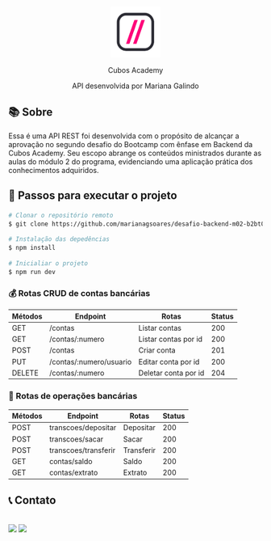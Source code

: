 
<div align=center>    
   <img src="./src//assets/cubos_logo.png" width="100" height="100">
   <p>Cubos Academy</p>
   <p>API desenvolvida por Mariana Galindo</p>
</div>


 ## 📚 Sobre
<p>Essa é uma API REST foi desenvolvida com o propósito de alcançar a aprovação no segundo desafio do Bootcamp com ênfase em Backend da Cubos Academy. Seu escopo abrange os conteúdos ministrados durante as aulas do módulo 2 do programa, evidenciando uma aplicação prática dos conhecimentos adquiridos.</</p>

## 📌 Passos para executar o projeto
```bash
# Clonar o repositório remoto
$ git clone https://github.com/marianagsoares/desafio-backend-m02-b2bt05.git
```
```bash
# Instalação das depedências
$ npm install
```
```bash
# Inicialiar o projeto
$ npm run dev
```
 ### 💰 Rotas CRUD de contas bancárias

|Métodos |  Endpoint                  |      Rotas             | Status |
| ------ | -------------------------- | ---------------------- | ------ |
| GET    | /contas                    |  Listar contas         |   200  |  
| GET    | /contas/:numero            |  Listar contas por id  |   200  |
| POST   | /contas                    |  Criar conta           |   201  |
| PUT    | /contas/:numero/usuario    |  Editar conta por id   |   200  |  
| DELETE | /contas/:numero            |  Deletar conta por id  |   204  |

 ### 💸 Rotas de operações bancárias

|Métodos |  Endpoint             |      Rotas             | Status |
| ------ | -------------         | -----------------------| ------ |
| POST   | transcoes/depositar   |  Depositar             |  200   |
| POST   | transcoes/sacar       |  Sacar                 |  200   |
| POST   | transcoes/transferir  |  Transferir            |  200   |
| GET    | contas/saldo          |  Saldo                 |  200   |
| GET    | contas/extrato        |  Extrato               |  200   |

## 📞 Contato
<div>
   <br>
   <a href = "mailto:marianasoares.ti@gmail.com"><img src="https://img.shields.io/badge/-Gmail-%23333?style=for-the-badge&logo=gmail&logoColor=white"   target="_blank"></a>
   <a href="https://www.linkedin.com/in/mariana-galindo-391413220/" target="_blank"><img src="https://img.shields.io/badge/-LinkedIn-%230077B5?style=for-the-badge&logo=linkedin&logoColor=white" target="_blank"></a> 
 <br>